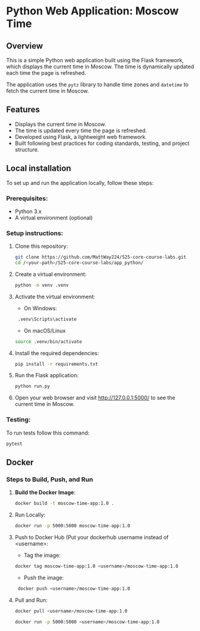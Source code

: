 # Python Web Application: Moscow Time

## Overview

This is a simple Python web application built using the Flask framework, which displays the current time in Moscow. The
time is dynamically updated each time the page is refreshed.

The application uses the `pytz` library to handle time zones and `datetime` to fetch the current time in Moscow.

## Features

- Displays the current time in Moscow.
- The time is updated every time the page is refreshed.
- Developed using Flask, a lightweight web framework.
- Built following best practices for coding standards, testing, and project structure.

## Local installation

To set up and run the application locally, follow these steps:

### Prerequisites:

- Python 3.x
- A virtual environment (optional)

### Setup instructions:

1. Clone this repository:

   ```bash
   git clone https://github.com/MattWay224/S25-core-course-labs.git
   cd /<your-path>/S25-core-course-labs/app_python/
    ```

2. Create a virtual environment:
    ```bash
   python -m venv .venv
   ```

3. Activate the virtual environment:
    - On Windows:
   ```bash
    .venv\Scripts\activate
   ```
    - On macOS/Linux
   ```bash
   source .venv/bin/activate
   ```

4. Install the required dependencies:
    ```bash
   pip install -r requirements.txt
   ```

5. Run the Flask application:
    ```bash
   python run.py
   ```

6. Open your web browser and visit http://127.0.0.1:5000/ to see the current time in Moscow.

### Testing:

To run tests follow this command:

   ```bash
   pytest
   ```

## Docker

### Steps to Build, Push, and Run

1. **Build the Docker Image**:
   ```bash
   docker build -t moscow-time-app:1.0 .
   ```
2. Run Locally:
   ```bash
   docker run -p 5000:5000 moscow-time-app:1.0
   ```

3. Push to Docker Hub (Put your dockerhub username instead of \<username>:

    - Tag the image:
   ```bash
   docker tag moscow-time-app:1.0 <username>/moscow-time-app:1.0
   ```
    - Push the image:
   ```bash
    docker push <username>/moscow-time-app:1.0
   ```

4. Pull and Run:

   ```bash
   docker pull <username>/moscow-time-app:1.0

   ```
   ```bash
   docker run -p 5000:5000 <username>/moscow-time-app:1.0
   ```



